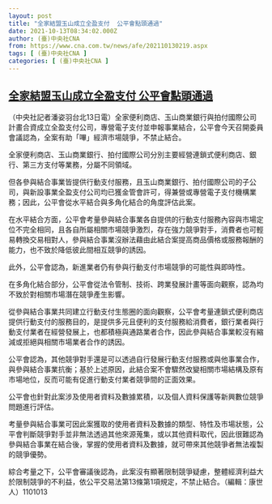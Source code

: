 ```yaml
---
layout: post
title: "全家結盟玉山成立全盈支付  公平會點頭通過"
date: 2021-10-13T08:34:02.000Z
author: (臺)中央社CNA
from: https://www.cna.com.tw/news/afe/202110130219.aspx
tags: [ (臺)中央社CNA ]
categories: [ (臺)中央社CNA ]
---
```

<!--1634114042000-->
[全家結盟玉山成立全盈支付  公平會點頭通過](https://www.cna.com.tw/news/afe/202110130219.aspx)
------

<div>
<div></div><div><p>（中央社記者潘姿羽台北13日電）全家便利商店、玉山商業銀行與拍付國際公司計畫合資成立全盈支付公司，專營電子支付並申報事業結合，公平會今天召開委員會議認為，全案有助「嗶」經濟市場競爭，不禁止結合。</p><p>全家便利商店、玉山商業銀行、拍付國際公司分別主要經營連鎖式便利商店、銀行、第三方支付等業務，分屬不同領域。</p><p>但各參與結合事業皆提供行動支付服務，且玉山商業銀行、拍付國際公司的子公司，與新設事業全盈支付公司均已獲金管會許可，得兼營或專營電子支付機構業務；因此，公平會從水平結合與多角化結合的角度評估此案。</p><p>在水平結合方面，公平會考量參與結合事業各自提供的行動支付服務內容與市場定位不完全相同，且各自所屬相關市場競爭激烈，存在強力競爭對手，消費者也可輕易轉換交易相對人，參與結合事業沒辦法藉由此結合案提高商品價格或服務報酬的能力，也不致於降低彼此間相互競爭的誘因。</p><p>此外，公平會認為，新進業者仍有參與行動支付市場競爭的可能性與即時性。</p><p>在多角化結合部分，公平會從法令管制、技術、跨業發展計畫等面向觀察，認為均不致於對相關市場潛在競爭產生影響。</p><p>從參與結合事業共同建立行動支付生態圈的面向觀察，公平會考量連鎖式便利商店提供行動支付的服務目的，是提供多元且便利的支付服務給消費者，銀行業者與行動支付業者在經營發展上，也都積極與通路業者合作，因此參與結合事業較沒有縮減或拒絕與相關市場業者合作的誘因。</p><p>公平會認為，其他競爭對手還是可以透過自行發展行動支付服務或與他事業合作，與參與結合事業抗衡；基於上述原因，此結合案不會驟然改變相關市場結構及原有市場地位，反而可能有促進行動支付業者競爭間的正面效果。</p><p>公平會也針對此案涉及使用者資料及數據累積，以及個人資料保護等新興數位競爭問題進行評估。</p><p>考量參與結合事業可因此案獲取的使用者資料及數據的類型、特性及市場狀態，公平會判斷競爭對手並非無法透過其他來源蒐集，或以其他資料取代，因此很難認為參與結合事業在結合後，掌握的使用者資料及數據，就可帶來其他競爭者無法複製的競爭優勢。</p><p>綜合考量之下，公平會審議後認為，此案沒有顯著限制競爭疑慮，整體經濟利益大於限制競爭的不利益，依公平交易法第13條第1項規定，不禁止結合。（編輯：康世人）1101013</p></div>
</div>
